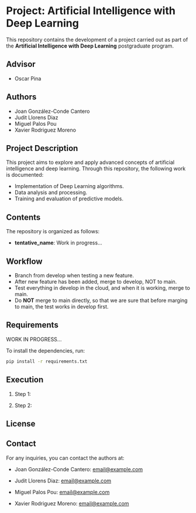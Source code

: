 # Project: Artificial Intelligence with Deep Learning

This repository contains the development of a project carried out as part of the **Artificial Intelligence with Deep Learning** postgraduate program.

## Advisor

- Oscar Pina

## Authors

- Joan González-Conde Cantero
- Judit Llorens Diaz
- Miguel Palos Pou
- Xavier Rodriguez Moreno

## Project Description

This project aims to explore and apply advanced concepts of artificial intelligence and deep learning. Through this repository, the following work is documented:

- Implementation of Deep Learning algorithms.
- Data analysis and processing.
- Training and evaluation of predictive models.

## Contents

The repository is organized as follows:
- **tentative_name**: Work in progress...

## Workflow

- Branch from develop when testing a new feature.
- After new feature has been added, merge to develop, NOT to main.
- Test everything in develop in the cloud, and when it is working, merge to main.
- Do **NOT** merge to main directly, so that we are sure that before marging to main, the test works in develop first.

## Requirements

WORK IN PROGRESS...

To install the dependencies, run:
```bash
pip install -r requirements.txt
```

## Execution

1. Step 1:

2. Step 2:


## License



## Contact

For any inquiries, you can contact the authors at:

- Joan González-Conde Cantero: [email@example.com](mailto:email@example.com)

- Judit Llorens Diaz: [email@example.com](mailto:email@example.com)

- Miguel Palos Pou: [email@example.com](mailto:email@example.com)

- Xavier Rodriguez Moreno: [email@example.com](mailto:email@example.com)

